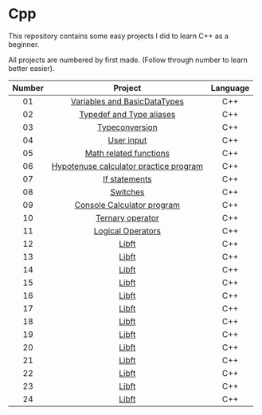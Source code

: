 # Cpp
This repository contains some easy projects I did to learn C++ as a beginner.

All projects are numbered by first made. (Follow through number to learn better easier).

|Number | Project | Language |
|:-----:|:-------:|:--------:|
|01| [Variables and BasicDataTypes](https://github.com/OsemaFadhel/Cpp/tree/main/1.%20Variables%20and%20BasicDataTypes) | C++ |
|02| [Typedef and Type aliases](https://github.com/OsemaFadhel/Cpp/tree/main/2.%20Typedef%20and%20Type%20aliases) | C++ |
|03| [Typeconversion](https://github.com/OsemaFadhel/Cpp/tree/main/3.%20Typeconversion) | C++ |
|04| [User input](https://github.com/OsemaFadhel/Cpp/tree/main/4.%20User%20input) | C++ |
|05| [Math related functions](https://github.com/OsemaFadhel/Cpp/tree/main/5.%20Math%20related%20functions) | C++ |
|06| [Hypotenuse calculator practice program](https://github.com/OsemaFadhel/Cpp/tree/main/6.%20Hypotenuse%20calculator%20practice%20program) | C++ |
|07| [If statements](https://github.com/OsemaFadhel/Cpp/tree/main/7.%20If%20statements) | C++ |
|08| [Switches](https://github.com/OsemaFadhel/Cpp/tree/main/8.%20Switches) | C++ |
|09| [Console Calculator program](https://github.com/OsemaFadhel/Cpp/tree/main/9.%20Console%20Calculator%20program) | C++ |
|10| [Ternary operator](https://github.com/OsemaFadhel/Cpp/tree/main/10.%20Ternary%20operator) | C++ |
|11| [Logical Operators](https://github.com/OsemaFadhel/Cpp/tree/main/11.%20Logical%20Operators) | C++ |
|12| [Libft](https://github.com/OsemaFadhel/Libft) | C++ |
|13| [Libft](https://github.com/OsemaFadhel/Libft) | C++ |
|14| [Libft](https://github.com/OsemaFadhel/Libft) | C++ |
|15| [Libft](https://github.com/OsemaFadhel/Libft) | C++ |
|16| [Libft](https://github.com/OsemaFadhel/Libft) | C++ |
|17| [Libft](https://github.com/OsemaFadhel/Libft) | C++ |
|18| [Libft](https://github.com/OsemaFadhel/Libft) | C++ |
|19| [Libft](https://github.com/OsemaFadhel/Libft) | C++ |
|20| [Libft](https://github.com/OsemaFadhel/Libft) | C++ |
|21| [Libft](https://github.com/OsemaFadhel/Libft) | C++ |
|22| [Libft](https://github.com/OsemaFadhel/Libft) | C++ |
|23| [Libft](https://github.com/OsemaFadhel/Libft) | C++ |
|24| [Libft](https://github.com/OsemaFadhel/Libft) | C++ |
